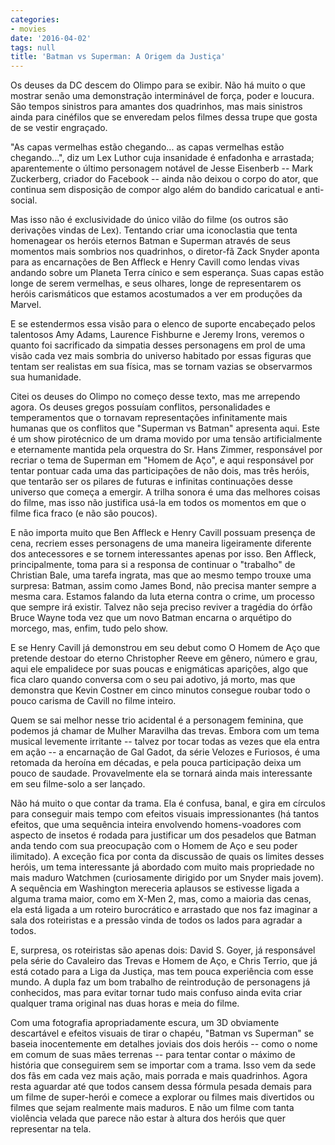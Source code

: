```yaml
---
categories:
- movies
date: '2016-04-02'
tags: null
title: 'Batman vs Superman: A Origem da Justiça'
---
```


Os deuses da DC descem do Olimpo para se exibir. Não há muito o que mostrar senão uma demonstração interminável de força, poder e loucura. São tempos sinistros para amantes dos quadrinhos, mas mais sinistros ainda para cinéfilos que se enveredam pelos filmes dessa trupe que gosta de se vestir engraçado.

"As capas vermelhas estão chegando... as capas vermelhas estão chegando...", diz um Lex Luthor cuja insanidade é enfadonha e arrastada; aparentemente o último personagem notável de Jesse Eisenberb -- Mark Zuckerberg, criador do Facebook -- ainda não deixou o corpo do ator, que continua sem disposição de compor algo além do bandido caricatual e anti-social.

Mas isso não é exclusividade do único vilão do filme (os outros são derivações vindas de Lex). Tentando criar uma iconoclastia que tenta homenagear os heróis eternos Batman e Superman através de seus momentos mais sombrios nos quadrinhos, o diretor-fã Zack Snyder aponta para as encarnações de Ben Affleck e Henry Cavill como lendas vivas andando sobre um Planeta Terra cínico e sem esperança. Suas capas estão longe de serem vermelhas, e seus olhares, longe de representarem os heróis carismáticos que estamos acostumados a ver em produções da Marvel.

E se estendermos essa visão para o elenco de suporte encabeçado pelos talentosos Amy Adams, Laurence Fishburne e Jeremy Irons, veremos o quanto foi sacrificado da simpatia desses personagens em prol de uma visão cada vez mais sombria do universo habitado por essas figuras que tentam ser realistas em sua física, mas se tornam vazias se observarmos sua humanidade.

Citei os deuses do Olimpo no começo desse texto, mas me arrependo agora. Os deuses gregos possuíam conflitos, personalidades e temperamentos que o tornavam representações infinitamente mais humanas que os conflitos que "Superman vs Batman" apresenta aqui. Este é um show pirotécnico de um drama movido por uma tensão artificialmente e eternamente mantida pela orquestra do Sr. Hans Zimmer, responsável por recriar o tema de Superman em "Homem de Aço", e aqui responsável por tentar pontuar cada uma das participações de não dois, mas três heróis, que tentarão ser os pilares de futuras e infinitas continuações desse universo que começa a emergir. A trilha sonora é uma das melhores coisas do filme, mas isso não justifica usá-la em todos os momentos em que o filme fica fraco (e não são poucos).

E não importa muito que Ben Affleck e Henry Cavill possuam presença de cena, recriem esses personagens de uma maneira ligeiramente diferente dos antecessores e se tornem interessantes apenas por isso. Ben Affleck, principalmente, toma para si a responsa de continuar o "trabalho" de Christian Bale, uma tarefa ingrata, mas que ao mesmo tempo trouxe uma surpresa: Batman, assim como James Bond, não precisa manter sempre a mesma cara. Estamos falando da luta eterna contra o crime, um processo que sempre irá existir. Talvez não seja preciso reviver a tragédia do órfão Bruce Wayne toda vez que um novo Batman encarna o arquétipo do morcego, mas, enfim, tudo pelo show.

E se Henry Cavill já demonstrou em seu debut como O Homem de Aço que pretende destoar do eterno Christopher Reeve em gênero, número e grau, aqui ele empalidece por suas poucas e enigmáticas aparições, algo que fica claro quando conversa com o seu pai adotivo, já morto, mas que demonstra que Kevin Costner em cinco minutos consegue roubar todo o pouco carisma de Cavill no filme inteiro.

Quem se sai melhor nesse trio acidental é a personagem feminina, que podemos já chamar de Mulher Maravilha das trevas. Embora com um tema musical levemente irritante -- talvez por tocar todas as vezes que ela entra em ação -- a encarnação de Gal Gadot, da série Velozes e Furiosos, é uma retomada da heroína em décadas, e pela pouca participação deixa um pouco de saudade. Provavelmente ela se tornará ainda mais interessante em seu filme-solo a ser lançado.

Não há muito o que contar da trama. Ela é confusa, banal, e gira em círculos para conseguir mais tempo com efeitos visuais impressionantes (há tantos efeitos, que uma sequência inteira envolvendo homens-voadores com aspecto de insetos é rodada para justificar um dos pesadelos que Batman anda tendo com sua preocupação com o Homem de Aço e seu poder ilimitado). A exceção fica por conta da discussão de quais os limites desses heróis, um tema interessante já abordado com muito mais propriedade no mais maduro Watchmen (curiosamente dirigido por um Snyder mais jovem). A sequência em Washington mereceria aplausos se estivesse ligada a alguma trama maior, como em X-Men 2, mas, como a maioria das cenas, ela está ligada a um roteiro burocrático e arrastado que nos faz imaginar a sala dos roteiristas e a pressão vinda de todos os lados para agradar a todos.

E, surpresa, os roteiristas são apenas dois: David S. Goyer, já responsável pela série do Cavaleiro das Trevas e Homem de Aço, e Chris Terrio, que já está cotado para a Liga da Justiça, mas tem pouca experiência com esse mundo. A dupla faz um bom trabalho de reintrodução de personagens já conhecidos, mas para evitar tornar tudo mais confuso ainda evita criar qualquer trama original nas duas horas e meia do filme.

Com uma fotografia apropriadamente escura, um 3D obviamente descartável e efeitos visuais de tirar o chapéu, "Batman vs Superman" se baseia inocentemente em detalhes joviais dos dois heróis -- como o nome em comum de suas mães terrenas -- para tentar contar o máximo de história que conseguirem sem se importar com a trama. Isso vem da sede dos fãs em cada vez mais ação, mais porrada e mais quadrinhos. Agora resta aguardar até que todos cansem dessa fórmula pesada demais para um filme de super-herói e comece a explorar ou filmes mais divertidos ou filmes que sejam realmente mais maduros. E não um filme com tanta violência velada que parece não estar à altura dos heróis que quer representar na tela.